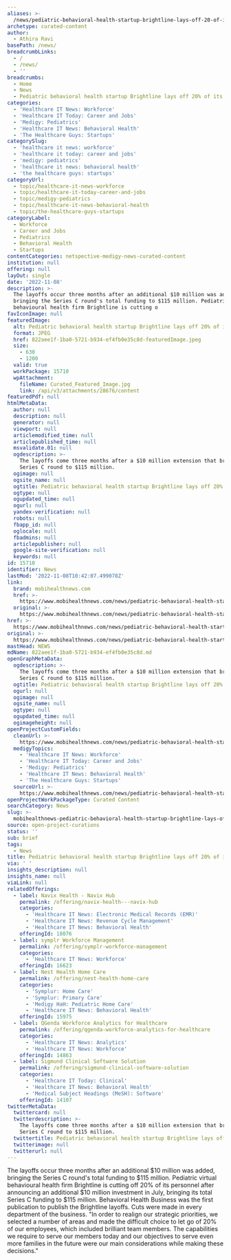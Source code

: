 ```yaml
---
aliases: >-
  /news/pediatric-behavioral-health-startup-brightline-lays-off-20-of-its-workforce
archetype: curated-content
author:
  - Athira Ravi
basePath: /news/
breadcrumbLinks:
  - /
  - /news/
  - ''
breadcrumbs:
  - Home
  - News
  - Pediatric behavioral health startup Brightline lays off 20% of its workforce
categories:
  - 'Healthcare IT News: Workforce'
  - 'Healthcare IT Today: Career and Jobs'
  - 'Medigy: Pediatrics'
  - 'Healthcare IT News: Behavioral Health'
  - 'The Healthcare Guys: Startups'
categorySlug:
  - 'healthcare it news: workforce'
  - 'healthcare it today: career and jobs'
  - 'medigy: pediatrics'
  - 'healthcare it news: behavioral health'
  - 'the healthcare guys: startups'
categoryUrl:
  - topic/healthcare-it-news-workforce
  - topic/healthcare-it-today-career-and-jobs
  - topic/medigy-pediatrics
  - topic/healthcare-it-news-behavioral-health
  - topic/the-healthcare-guys-startups
categoryLabel:
  - Workforce
  - Career and Jobs
  - Pediatrics
  - Behavioral Health
  - Startups
contentCategories: netspective-medigy-news-curated-content
institution: null
offering: null
layOut: single
date: '2022-11-08'
description: >-
  The layoffs occur three months after an additional $10 million was added,
  bringing the Series C round's total funding to $115 million. Pediatric virtual
  behavioural health firm Brightline is cutting o
favIconImage: null
featuredImage:
  alt: Pediatric behavioral health startup Brightline lays off 20% of its workforce
  format: JPEG
  href: 822aee1f-1ba0-5721-b934-ef4fb0e35c8d-featuredImage.jpeg
  size:
    - 630
    - 1200
  valid: true
  workPackage: 15710
  wpAttachment:
    fileName: Curated_Featured_Image.jpg
    link: /api/v3/attachments/28676/content
featuredPdf: null
htmlMetaData:
  author: null
  description: null
  generator: null
  viewport: null
  articlemodified_time: null
  articlepublished_time: null
  msvalidate.01: null
  ogdescription: >-
    The layoffs come three months after a $10 million extension that brought its
    Series C round to $115 million.
  ogimage: null
  ogsite_name: null
  ogtitle: Pediatric behavioral health startup Brightline lays off 20% of its workforce
  ogtype: null
  ogupdated_time: null
  ogurl: null
  yandex-verification: null
  robots: null
  fbapp_id: null
  oglocale: null
  fbadmins: null
  articlepublisher: null
  google-site-verification: null
  keywords: null
id: 15710
identifier: News
lastMod: '2022-11-08T10:42:07.499078Z'
link:
  brand: mobihealthnews.com
  href: >-
    https://www.mobihealthnews.com/news/pediatric-behavioral-health-startup-brightline-lays-20-its-workforce
  original: >-
    https://www.mobihealthnews.com/news/pediatric-behavioral-health-startup-brightline-lays-20-its-workforce
href: >-
  https://www.mobihealthnews.com/news/pediatric-behavioral-health-startup-brightline-lays-20-its-workforce
original: >-
  https://www.mobihealthnews.com/news/pediatric-behavioral-health-startup-brightline-lays-20-its-workforce
mastHead: NEWS
mdName: 822aee1f-1ba0-5721-b934-ef4fb0e35c8d.md
openGraphMetaData:
  ogdescription: >-
    The layoffs come three months after a $10 million extension that brought its
    Series C round to $115 million.
  ogtitle: Pediatric behavioral health startup Brightline lays off 20% of its workforce
  ogurl: null
  ogimage: null
  ogsite_name: null
  ogtype: null
  ogupdated_time: null
  ogimageheight: null
openProjectCustomFields:
  cleanUrl: >-
    https://www.mobihealthnews.com/news/pediatric-behavioral-health-startup-brightline-lays-20-its-workforce
  medigyTopics:
    - 'Healthcare IT News: Workforce'
    - 'Healthcare IT Today: Career and Jobs'
    - 'Medigy: Pediatrics'
    - 'Healthcare IT News: Behavioral Health'
    - 'The Healthcare Guys: Startups'
  sourceUrl: >-
    https://www.mobihealthnews.com/news/pediatric-behavioral-health-startup-brightline-lays-20-its-workforce
openProjectWorkPackageType: Curated Content
searchCategory: News
slug: >-
  mobihealthnews-pediatric-behavioral-health-startup-brightline-lays-off-20-of-its-workforce
source: open-project-curations
status: ''
sub: brief
tags:
  - News
title: Pediatric behavioral health startup Brightline lays off 20% of its workforce
via: ' '
insights_description: null
insights_name: null
viaLink: null
relatedOfferings:
  - label: Navix Health - Navix Hub
    permalink: /offering/navix-health---navix-hub
    categories:
      - 'Healthcare IT News: Electronic Medical Records (EMR)'
      - 'Healthcare IT News: Revenue Cycle Management'
      - 'Healthcare IT News: Behavioral Health'
    offeringId: 18076
  - label: symplr Workforce Management
    permalink: /offering/symplr-workforce-management
    categories:
      - 'Healthcare IT News: Workforce'
    offeringId: 16623
  - label: Nest Health Home Care
    permalink: /offering/nest-health-home-care
    categories:
      - 'Symplur: Home Care'
      - 'Symplur: Primary Care'
      - 'Medigy HaH: Pediatric Home Care'
      - 'Healthcare IT News: Behavioral Health'
    offeringId: 15975
  - label: QGenda Workforce Analytics for Healthcare
    permalink: /offering/qgenda-workforce-analytics-for-healthcare
    categories:
      - 'Healthcare IT News: Analytics'
      - 'Healthcare IT News: Workforce'
    offeringId: 14863
  - label: Sigmund Clinical Software Solution
    permalink: /offering/sigmund-clinical-software-solution
    categories:
      - 'Healthcare IT Today: Clinical'
      - 'Healthcare IT News: Behavioral Health'
      - 'Medical Subject Headings (MeSH): Software'
    offeringId: 14107
twitterMetaData:
  twittercard: null
  twitterdescription: >-
    The layoffs come three months after a $10 million extension that brought its
    Series C round to $115 million.
  twittertitle: Pediatric behavioral health startup Brightline lays off 20% of its workforce
  twitterimage: null
  twitterurl: null
---
```

<p>The layoffs occur three months after an additional $10 million was added, bringing the Series C round's total funding to $115 million. Pediatric virtual behavioural health firm Brightline is cutting off 20% of its personnel after announcing an additional $10 million investment in July, bringing its total Series C funding to $115 million. Behavioral Health Business was the first publication to publish the Brightline layoffs. Cuts were made in every department of the business. "In order to realign our strategic priorities, we selected a number of areas and made the difficult choice to let go of 20% of our employees, which included brilliant team members. The capabilities we require to serve our members today and our objectives to serve even more families in the future were our main considerations while making these decisions."&nbsp;</p>